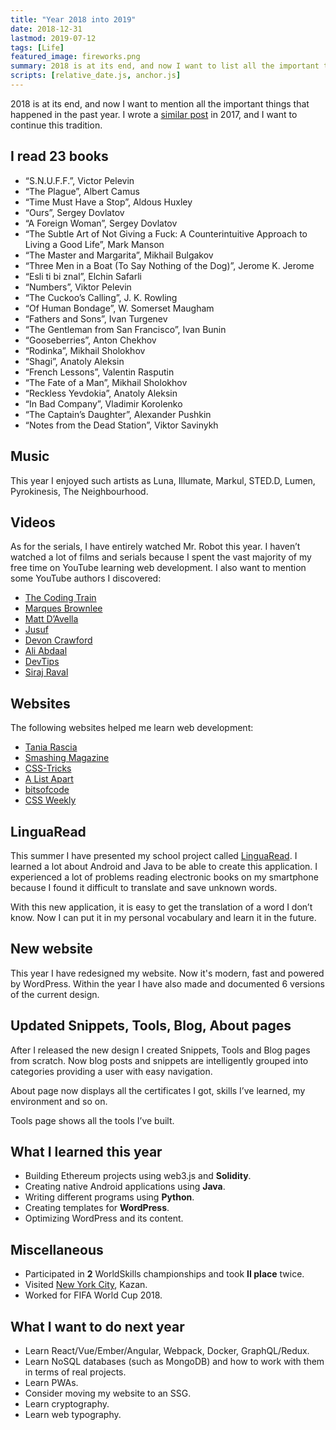 ```yaml
---
title: "Year 2018 into 2019"
date: 2018-12-31
lastmod: 2019-07-12
tags: [Life]
featured_image: fireworks.png
summary: 2018 is at its end, and now I want to list all the important things that happened in the past year. 
scripts: [relative_date.js, anchor.js]
---
```


2018 is at its end, and now I want to mention all the important things that happened in the past year. I wrote a [similar post](//kottsov.com/posts/year-2017-into-2018/) in 2017, and I want to continue this tradition.

## I read <span style="color: var(--main_accent);">23</span> books

- “S.N.U.F.F.”, Victor Pelevin
- “The Plague”, Albert Camus
- “Time Must Have a Stop”, Aldous Huxley
- “Ours”, Sergey Dovlatov
- “A Foreign Woman”, Sergey Dovlatov
- “The Subtle Art of Not Giving a Fuck: A Counterintuitive Approach to Living a Good Life”, Mark Manson
- “The Master and Margarita”, Mikhail Bulgakov
- “Three Men in a Boat (To Say Nothing of the Dog)”, Jerome K. Jerome
- “Esli ti bi znal”, Elchin Safarli
- “Numbers”, Viktor Pelevin
- “The Cuckoo’s Calling”, J. K. Rowling
- “Of Human Bondage”, W. Somerset Maugham
- “Fathers and Sons”, Ivan Turgenev
- “The Gentleman from San Francisco”, Ivan Bunin
- “Gooseberries”, Anton Chekhov
- “Rodinka”, Mikhail Sholokhov
- “Shagi”, Anatoly Aleksin
- “French Lessons”, Valentin Rasputin
- “The Fate of a Man”, Mikhail Sholokhov
- “Reckless Yevdokia”, Anatoly Aleksin
- “In Bad Company”, Vladimir Korolenko
- “The Captain’s Daughter”, Alexander Pushkin
- “Notes from the Dead Station”, Viktor Savinykh

## Music

This year I enjoyed such artists as Luna, Illumate, Markul, STED.D, Lumen, Pyrokinesis, The Neighbourhood.

## Videos

As for the serials, I have entirely watched Mr. Robot this year. I haven’t watched a lot of films and serials because I spent the vast majority of my free time on YouTube learning web development. I also want to mention some YouTube authors I discovered:

- [The Coding Train](//www.youtube.com/user/shiffman)
- [Marques Brownlee](//www.youtube.com/channel/UCBJycsmduvYEL83R_U4JriQ)
- [Matt D’Avella](//www.youtube.com/channel/UCJ24N4O0bP7LGLBDvye7oCA)
- [Jusuf](//www.youtube.com/channel/UCvrrZ9eseneke2UVe01ob2g)
- [Devon Crawford](//www.youtube.com/channel/UCDrekHmOnkptxq3gUU0IyfA)
- [Ali Abdaal](//www.youtube.com/channel/UCoOae5nYA7VqaXzerajD0lg)
- [DevTips](//www.youtube.com/channel/UCyIe-61Y8C4_o-zZCtO4ETQ)
- [Siraj Raval](//www.youtube.com/channel/UCWN3xxRkmTPmbKwht9FuE5A)

## Websites

The following websites helped me learn web development:

- [Tania Rascia](//www.taniarascia.com/)
- [Smashing Magazine](//www.smashingmagazine.com/)
- [CSS-Tricks](//css-tricks.com/)
- [A List Apart](//alistapart.com/)
- [bitsofcode](//bitsofco.de/)
- [CSS Weekly](//css-weekly.com/)

## LinguaRead

This summer I have presented my school project called [LinguaRead](//kottsov.com/projects/linguaread/). I learned a lot about Android and Java to be able to create this application. I experienced a lot of problems reading electronic books on my smartphone because I found it difficult to translate and save unknown words.

With this new application, it is easy to get the translation of a word I don’t know. Now I can put it in my personal vocabulary and learn it in the future.

## New website

This year I have redesigned my website. Now it's modern, fast and powered by WordPress. Within the year I have also made and documented 6 versions of the current design.

## Updated Snippets, Tools, Blog, About pages

After I released the new design I created Snippets, Tools and Blog pages from scratch. Now blog posts and snippets are intelligently grouped into categories providing a user with easy navigation.

About page now displays all the certificates I got, skills I’ve learned, my environment and so on.

Tools page shows all the tools I’ve built.

## What I learned this year

- Building Ethereum projects using web3.js and **Solidity**.
- Creating native Android applications using **Java**.
- Writing different programs using **Python**.
- Creating templates for **WordPress**.
- Optimizing WordPress and its content.

## Miscellaneous

- Participated in **2** WorldSkills championships and took **II place** twice.
- Visited [New York City](//kottsov.com/posts/new-york-city/), Kazan.
- Worked for FIFA World Cup 2018.

## What I want to do next year

- Learn React/Vue/Ember/Angular, Webpack, Docker, GraphQL/Redux.
- Learn NoSQL databases (such as MongoDB) and how to work with them in terms of real projects.
- Learn PWAs.
- Consider moving my website to an SSG.
- Learn cryptography.
- Learn web typography.

